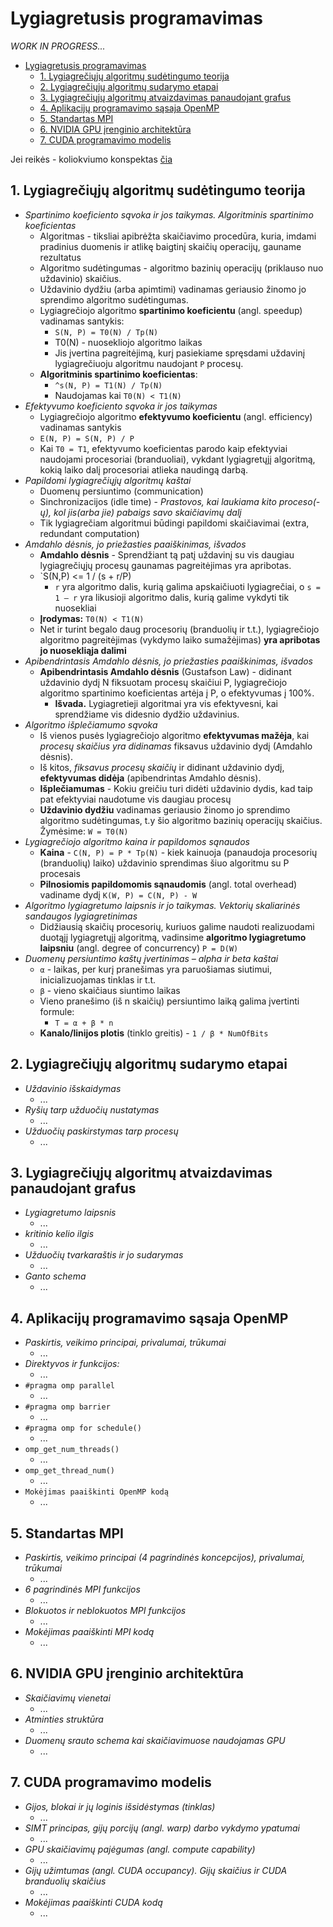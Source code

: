 # Lygiagretusis programavimas

*WORK IN PROGRESS...*

- [Lygiagretusis programavimas](#lygiagretusis-programavimas)
  - [1. Lygiagrečiųjų algoritmų sudėtingumo teorija](#1-lygiagre%C4%8Di%C5%B3j%C5%B3-algoritm%C5%B3-sud%C4%97tingumo-teorija)
  - [2. Lygiagrečiųjų algoritmų sudarymo etapai](#2-lygiagre%C4%8Di%C5%B3j%C5%B3-algoritm%C5%B3-sudarymo-etapai)
  - [3. Lygiagrečiųjų algoritmų atvaizdavimas panaudojant grafus](#3-lygiagre%C4%8Di%C5%B3j%C5%B3-algoritm%C5%B3-atvaizdavimas-panaudojant-grafus)
  - [4. Aplikacijų programavimo sąsaja OpenMP](#4-aplikacij%C5%B3-programavimo-s%C4%85saja-openmp)
  - [5. Standartas MPI](#5-standartas-mpi)
  - [6. NVIDIA GPU įrenginio architektūra](#6-nvidia-gpu-%C4%AFrenginio-architekt%C5%ABra)
  - [7. CUDA programavimo modelis](#7-cuda-programavimo-modelis)

Jei reikės - koliokviumo konspektas [čia](https://edriskus.github.io/6-semestras/Lygiagretusis%20Programavimas/Atsiskaitymai/Kolis%201/konspektas)

## 1. Lygiagrečiųjų algoritmų sudėtingumo teorija

- *Spartinimo koeficiento sąvoka ir jos taikymas. Algoritminis spartinimo koeficientas*
  - Algoritmas - tiksliai apibrėžta skaičiavimo procedūra, kuria, imdami pradinius duomenis ir atlikę baigtinį skaičių operacijų, gauname rezultatus
  - Algoritmo sudėtingumas - algoritmo bazinių operacijų (priklauso nuo uždavinio) skaičius.
  - Uždavinio dydžiu (arba apimtimi) vadinamas geriausio žinomo jo sprendimo algoritmo sudėtingumas.
  - Lygiagrečiojo algoritmo **spartinimo koeficientu** (angl. speedup) vadinamas santykis:
    - `S(N, P) = T0(N) / Tp(N)`
    - T0(N) - nuosekliojo algoritmo laikas
    - Jis įvertina pagreitėjimą, kurį pasiekiame spręsdami uždavinį lygiagrečiuoju algoritmu naudojant `P` procesų.
  - **Algoritminis spartinimo koeficientas**:
    - `^s(N, P) = T1(N) / Tp(N)`
    - Naudojamas kai `T0(N) < T1(N)`
- *Efektyvumo koeficiento sąvoka ir jos taikymas*
  - Lygiagrečiojo algoritmo **efektyvumo koeficientu** (angl. efficiency) vadinamas santykis
  - `E(N, P) = S(N, P) / P`
  - Kai `T0 = T1`, efektyvumo koeficientas parodo kaip efektyviai naudojami procesoriai (branduoliai), vykdant lygiagretųjį algoritmą, kokią laiko dalį procesoriai atlieka naudingą darbą.
- *Papildomi lygiagrečiųjų algoritmų kaštai*
  - Duomenų persiuntimo (communication)
  - Sinchronizacijos (idle time) - *Prastovos, kai laukiama kito proceso(-ų), kol jis(arba jie) pabaigs savo skaičiavimų dalį*
  - Tik lygiagrečiam algoritmui būdingi papildomi skaičiavimai (extra, redundant computation)
- *Amdahlo dėsnis, jo priežasties paaiškinimas, išvados*
  - **Amdahlo dėsnis** - Sprendžiant tą patį uždavinį su vis daugiau lygiagrečiųjų procesų gaunamas pagreitėjimas yra apribotas.
  - `S(N,P) <= 1 / (s + r/P)
    - `r` yra algoritmo dalis, kurią galima apskaičiuoti lygiagrečiai, o  `s = 1 – r` yra likusioji algoritmo dalis, kurią galime vykdyti tik nuosekliai
  - **Įrodymas:** `T0(N) < T1(N)`
  - Net ir turint begalo daug procesorių (branduolių ir t.t.), lygiagrečiojo algoritmo pagreitėjimas (vykdymo laiko sumažėjimas) **yra apribotas jo nuosekliąja dalimi**
- *Apibendrintasis Amdahlo dėsnis, jo priežasties paaiškinimas, išvados*
  - **Apibendrintasis Amdahlo dėsnis** (Gustafson Law) - didinant uždavinio dydį N fiksuotam procesų skaičiui P, lygiagrečiojo algoritmo spartinimo koeficientas artėja į P, o efektyvumas į 100%.
    - **Išvada.** Lygiagretieji algoritmai yra vis efektyvesni, kai sprendžiame vis didesnio dydžio uždavinius.
- *Algoritmo išplečiamumo sąvoka*
  - Iš vienos pusės lygiagrečiojo algoritmo **efektyvumas mažėja**, kai *procesų skaičius yra didinamas* fiksavus uždavinio dydį (Amdahlo dėsnis).
  - Iš kitos, *fiksavus procesų skaičių* ir didinant uždavinio dydį, **efektyvumas didėja** (apibendrintas Amdahlo dėsnis).
  - **Išplečiamumas** - Kokiu greičiu turi didėti uždavinio dydis, kad taip pat efektyviai naudotume vis daugiau procesų
  - **Uždavinio dydžiu** vadinamas geriausio žinomo jo sprendimo algoritmo sudėtingumas, t.y šio algoritmo bazinių operacijų skaičius. Žymėsime: `W = T0(N)`
- *Lygiagrečiojo algoritmo kaina ir papildomos sąnaudos*
  - **Kaina** - `C(N, P) = P * Tp(N)` - kiek kainuoja (panaudoja procesorių (branduolių) laiko) uždavinio sprendimas šiuo algoritmu su P procesais
  - **Pilnosiomis papildomomis sąnaudomis** (angl. total overhead) vadiname dydį `K(W, P) = C(N, P) - W`
- *Algoritmo lygiagretumo laipsnis ir jo taikymas. Vektorių skaliarinės sandaugos lygiagretinimas*
  - Didžiausią skaičių procesorių, kuriuos galime naudoti realizuodami duotąjį lygiagretųjį algoritmą, vadinsime **algoritmo lygiagretumo laipsniu** (angl. degree of concurrency) `P = D(W)`
- *Duomenų persiuntimo kaštų įvertinimas – alpha ir beta kaštai*
  - `α` - laikas, per kurį pranešimas yra paruošiamas siutimui, inicializuojamas tinklas ir t.t.
  - `β` - vieno skaičiaus siuntimo laikas
  - Vieno pranešimo (iš n skaičių) persiuntimo laiką galima įvertinti formule:
    - `T = α + β * n`
  - **Kanalo/linijos plotis** (tinklo greitis) - `1 / β * NumOfBits`

## 2. Lygiagrečiųjų algoritmų sudarymo etapai

- *Uždavinio išskaidymas*
  - ...
- *Ryšių tarp užduočių nustatymas*
  - ...
- *Užduočių paskirstymas tarp procesų*
  - ...

## 3. Lygiagrečiųjų algoritmų atvaizdavimas panaudojant grafus

- *Lygiagretumo laipsnis*
  - ...
- *kritinio kelio ilgis*
  - ...
- *Užduočių tvarkaraštis ir jo sudarymas*
  - ...
- *Ganto schema*
  - ...

## 4. Aplikacijų programavimo sąsaja OpenMP

- *Paskirtis, veikimo principai, privalumai, trūkumai*
  - ...
- *Direktyvos ir funkcijos:*
  - ...
- `#pragma omp parallel`
  - ...
- `#pragma omp barrier`
  - ...
- `#pragma omp for schedule()`
  - ...
- `omp_get_num_threads()`
  - ...
- `omp_get_thread_num()`
  - ...
- `Mokėjimas paaiškinti OpenMP kodą`
  - ...

## 5. Standartas MPI

- *Paskirtis, veikimo principai (4 pagrindinės koncepcijos), privalumai, trūkumai*
  - ...
- *6 pagrindinės MPI funkcijos*
  - ...
- *Blokuotos ir neblokuotos MPI funkcijos*
  - ...
- *Mokėjimas paaiškinti MPI kodą*
  - ...

## 6. NVIDIA GPU įrenginio architektūra

- *Skaičiavimų vienetai*
  - ...
- *Atminties struktūra*
  - ...
- *Duomenų srauto schema kai skaičiavimuose naudojamas GPU*
  - ...

## 7. CUDA programavimo modelis

- *Gijos, blokai ir jų loginis išsidėstymas (tinklas)*
  - ...
- *SIMT principas, gijų porcijų (angl. warp) darbo vykdymo ypatumai*
  - ...
- *GPU skaičiavimų pajėgumas (angl. compute capability)*
  - ...
- *Gijų užimtumas (angl. CUDA occupancy). Gijų skaičius ir CUDA branduolių skaičius*
  - ...
- *Mokėjimas paaiškinti CUDA kodą*
  - ...
